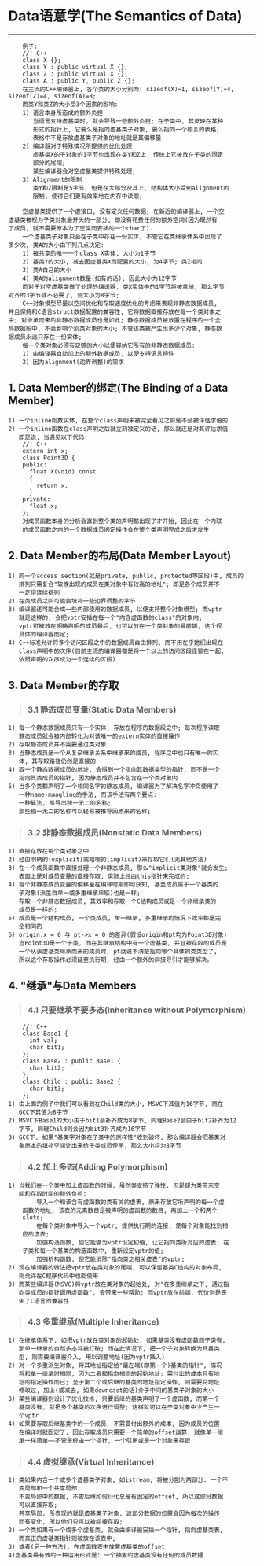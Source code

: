 # **Data语意学(The Semantics of Data)** #
***

        例子:
        //! C++
        class X {};
        class Y : public virtual X {};
        class Z : public virtual X {};
        class A : public Y, public Z {};
        在主流的C++编译器上, 各个类的大小分别为: sizeof(X)=1, sizeof(Y)=4, 
    sizeof(Z)=4, sizeof(A)=8;
        而类Y和类Z的大小受3个因素的影响:
        1) 语言本身所造成的额外负担
           当语言支持虚基类时, 就会导致一些额外负担; 在子类中, 其反映在某种
           形式的指针上, 它要么是指向虚基类子对象, 要么指向一个相关的表格; 
           表格中不是存放虚基类子对象的地址就是其偏移量
        2) 编译器对于特殊情况所提供的优化处理
           虚基类X的子对象的1字节也出现在类Y和Z上, 传统上它被放在子类的固定
           部分的尾端;
           某些编译器会对空虚基类提供特殊处理;
        3) Alignment的限制
           类Y和Z限制是5字节, 但是在大部分及其上, 结构体大小受到alignment的 
           限制, 使得它们更有效率地在内存中读取;
        
        空虚基类提供了一个虚接口, 没有定义任何数据; 在新近的编译器上, 一个空
    虚基类被视为子类对象最开头的一部分, 即没有花费任何的额外空间(因为既然有
    了成员, 就不需要原本为了空类而安插的一个char了).
        一个虚基类子对象只会在子类中存在一份实体, 不管它在类继承体系中出现了
    多少次, 类A的大小由下列几点决定:
        1) 被共享的唯一一个class X实体, 大小为1字节
        2) 基类Y的大小, 减去因虚基类X而配置的大小, 为4字节; 类Z相同
        3) 类A自己的大小
        4) 类A的alignment数量(如有的话); 因此大小为12字节
        而对于对空虚基类做了处理的编译器, 类X实体中的1字节将被拿掉, 那么字节
    对齐的3字节就不必要了, 则大小为8字节;
        C++对象模型尽量以空间优化和存取速度优化的考虑来表现非静态数据成员, 
    并且保持和C语言struct数据配置的兼容性, 它将数据直接存放在每一个类对象之
    中; 对继承而来的非静态数据成员也是如此; 静态数据成员被放置在程序的一个全
    局数据段中, 不会影响个别类对象的大小; 不管该类被产生出多少个对象, 静态数
    据成员永远只存在一份实体;
        每一个类对象必须有足够的大小以便容纳它所有的非静态数据成员:
        1) 由编译器自动加上的额外数据成员, 以便支持语言特性
        2) 因为alignment(边界调整)的需求


## **1. Data Member的绑定(The Binding of a Data Member)** ##
    1) 一个inline函数实体, 在整个class声明未被完全看见之前是不会被评估求值的
    2) 一个inline函数在class声明之后就立刻被定义的话, 那么就还是对其评估求值
       即是说, 当遇见以下代码:
        //! C++
        extern int x;
        class Point3D {
        public:
          float X(void) const 
          {
            return x;
          }
        private:
          float x;
        };
        对成员函数本身的分析会直到整个类的声明都出现了才开始, 因此在一个内联
        的成员函数之内的一个数据成员绑定操作会在整个类声明完成之后才发生


## **2. Data Member的布局(Data Member Layout)** ##
    1) 同一个access section(就是private, public, protected等区段)中, 成员的
       排列只需复合"较晚出现的成员在类对象中有较高的地址"; 即是各个成员并不
       一定得连续排列
    2) 在类成员之间可能会填补一些边界调整的字节
    3) 编译器还可能合成一些内部使用的数据成员, 以便支持整个对象模型; 而vptr
       就是这样的, 会把vptr安插在每一个"内含虚函数的class"的对象内;
       vptr可被放在明确声明的成员最后, 也可以放在一个类对象的最前端, 这个视
       具体的编译器而定;
    4) C++标准允许将多个访问区段之中的数据成员自由排列, 而不用在乎她们出现在
       class声明中的次序(目前主流的编译器都是将一个以上的访问区段连锁在一起,
       依照声明的次序成为一个连续的区段)


## **3. Data Member的存取** ##
> ### **3.1 静态成员变量(Static Data Members)** ###
    1) 每一个静态数据成员只有一个实体, 存放在程序的数据段之中; 每次程序读取
       静态成员就会被内部转化为对该唯一的extern实体的直接操作
    2) 存取静态成员并不需要通过类对象
    3) 当静态成员是一个从复杂继承关系中继承来的成员, 程序之中也只有唯一的实
       体, 其存取路径仍然是直接的
    4) 取一个静态数据成员的地址, 会得到一个指向其数据类型的指针, 而不是一个
       指向其类成员的指针, 因为静态成员并不包含在一个类对象内
    5) 当多个类都声明了一个相同名字的静态成员, 编译器为了解决名字冲突使用了
       一种name-mangling的手法, 而该手法有两个要点:
       一种算法, 推导出独一无二的名称;
       那些独一无二的名称可以轻易被推导回原来的名称;
> ### **3.2 非静态数据成员(Nonstatic Data Members)** ###
    1) 直接存放在每个类对象之中
    2) 经由明确的(explicit)或暗喻的(implicit)来存取它们(无其他方法)
    3) 在一个成员函数中直接处理一个非静态成员, 那么"implicit类对象"就会发生;
       表面上是对成员变量的直接存取, 实际上经由this指针来完成的;
    4) 每个非静态成员变量的偏移量在编译时期即可获知, 甚至成员属于一个基类的
       子对象(派生自单一或多重继承串联)也是一样;
       存取一个非静态数据成员, 其效率和存取一个C结构成员或是一个非继承类的
       成员是一样的;
    5) 成员是一个结构成员, 一个类成员, 单一继承, 多重继承的情况下效率都是完
       全相同的
    6) origin.x = 0 与 pt->x = 0 的差异(假设origin和pt均为Point3D对象)
       当Point3D是一个子类, 而在其继承结构中有一个虚基类, 并且被存取的成员是
       一个从该虚基类继承而来的成员时, pt就说不清楚指向哪个具体的类类型了, 
       所以这个存取操作必须延至执行期, 经由一个额外的间接导引才能够解决。


## **4. "继承"与Data Members** ##
> ### **4.1 只要继承不要多态(Inheritance without Polymorphism)** ###
        //! C++
        class Base1 {
          int val;
          char bit1;
        };
        class Base2 : public Base1 {
          char bit2;
        };
        class Child : public Base2 {
          char bit3;
        };
    1) 由上面的例子中我们可以看到在Child类的大小, MSVC下其值为16字节, 而在
       GCC下其值为8字节 
    2) MSVC下Base1的大小由于bit1会补齐成为8字节, 同理Base2会由于bit2补齐为12
       字节, 同理Child则会因为bit3补齐成为16字节 
    3) GCC下, 如果"基类字对象在子类中的原样性"收到破坏, 那么编译器会把基类对
       象原本的填补空间让出来给子类成员使用, 那么大小将为8字节 
> ### **4.2 加上多态(Adding Polymorphism)** ###
    1) 当我们在一个类中加上虚函数的时候, 虽然类支持了弹性, 但是却为类带来空
       间和存取时间的额外负担:
            导入一个和该含有虚函数的类有关的虚表, 原来存放它所声明的每一个虚
        函数的地址, 该表的元素数目是被声明的虚函数的数目, 再加上一个和两个
        slots;
            在每个类对象中导入一个vptr, 提供执行期的连接, 使每个对象能找到相
        应的虚表;
            加强构造函数, 使它能够为vptr设定初值, 让它指向类所对应的虚表; 在
        子类和每一个基类的构造函数中, 重新设定vptr的值;
            加强析构函数, 使它能消除"指向类之相关虚表"的vptr;
    2) 现在编译器的做法把vptr放在类对象的尾端, 可以保留基类C结构的对象布局, 
       则允许在C程序代码中也能使用
    3) 而某些编译器(MSVC)将vptr放在类对象的起始处, 对"在多重继承之下, 通过指
       向类成员的指针调用虚函数", 会带来一些帮助; 而vptr放在前端, 代价则是丧
       失了C语言的兼容性
> ### **4.3 多重继承(Multiple Inheritance)** ###
    1) 在继承体系下, 如把vptr放在类对象的起始处, 如果基类没有虚函数而子类有,
       那单一继承的自然多态将被打破; 而在此情况下, 把一个子对象转换为其基类
       型, 则需要编译器介入, 用以调整地址(因为vptr插入)
    2) 对一个多重派生对象, 将其地址指定给"最左端(即第一个)基类的指针", 情况
       将和单一继承时相同, 因为二者都指向相同的起始地址; 需付出的成本只有地
       址的指定操作而已; 至于第二个或后继的基类的地址指定操作, 则需要将地址
       修改过, 加上(或减去, 如果downcast的话)介于中间的基类子对象的大小
    3) 某些编译器则设计了优化技术, 只要后继的基类声明了一个虚函数, 而第一个
       基类没有, 就把多个基类的次序进行调整; 这样就可以在子类对象中少产生一
       个vptr 
    4) 如果要存取后继基类中的一个成员, 不需要付出额外的成本, 因为成员的位置
       在编译时就固定了, 因此存取成员只需要一个简单的offset运算, 就像单一继
       承一样简单——不管是经由一个指针, 一个引用或是一个对象来存取
> ### **4.4 虚拟继承(Virtual Inheritance)** ###
    1) 类如果内含一个或多个虚基类子对象, 如istream, 将被分割为两部分: 一个不
       变局部和一个共享局部;
       不变局部中的数据, 不管后继如何衍化总是有固定的offset, 所以这部分数据
       可以直接存取;
       共享局部, 所表现的就是虚基类子对象, 这部分数据的位置会因为每次的操作
       而有变化, 所以他们只可以被间接存取;
    2) 一个类如果有一个或多个虚基类, 就会由编译器安插一个指针, 指向虚基类表,
       而真正的虚基类指针则被放在该表中;
    3) 或者(另一种方法), 在虚函数表中放置虚基类的offset 
    4)虚基类最有效的一种运用形式是: 一个抽象的虚基类没有任何的成员数据
